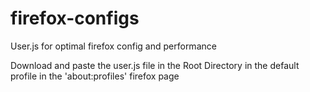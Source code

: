 # firefox-configs

User.js for optimal firefox config and performance

Download and paste the user.js file in the Root Directory in the default profile in the 'about:profiles' firefox page
